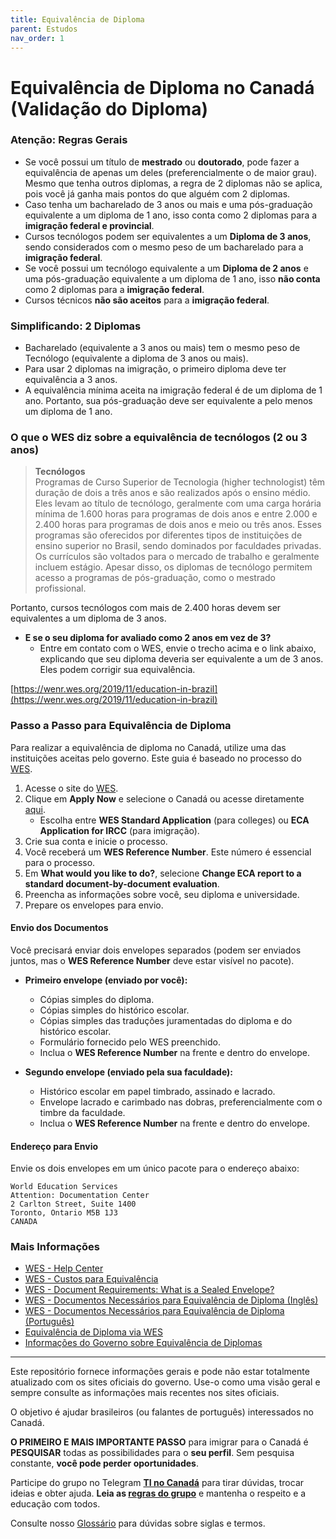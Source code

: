 ```yaml
---
title: Equivalência de Diploma
parent: Estudos
nav_order: 1
---
```


# Equivalência de Diploma no Canadá (Validação do Diploma)

### Atenção: Regras Gerais

- Se você possui um título de **mestrado** ou **doutorado**, pode fazer a equivalência de apenas um deles (preferencialmente o de maior grau). Mesmo que tenha outros diplomas, a regra de 2 diplomas não se aplica, pois você já ganha mais pontos do que alguém com 2 diplomas.
- Caso tenha um bacharelado de 3 anos ou mais e uma pós-graduação equivalente a um diploma de 1 ano, isso conta como 2 diplomas para a **imigração federal e provincial**.
- Cursos tecnólogos podem ser equivalentes a um **Diploma de 3 anos**, sendo considerados com o mesmo peso de um bacharelado para a **imigração federal**.
- Se você possui um tecnólogo equivalente a um **Diploma de 2 anos** e uma pós-graduação equivalente a um diploma de 1 ano, isso **não conta** como 2 diplomas para a **imigração federal**.
- Cursos técnicos **não são aceitos** para a **imigração federal**.

### Simplificando: 2 Diplomas

- Bacharelado (equivalente a 3 anos ou mais) tem o mesmo peso de Tecnólogo (equivalente a diploma de 3 anos ou mais).
- Para usar 2 diplomas na imigração, o primeiro diploma deve ter equivalência a 3 anos.
- A equivalência mínima aceita na imigração federal é de um diploma de 1 ano. Portanto, sua pós-graduação deve ser equivalente a pelo menos um diploma de 1 ano.

### O que o WES diz sobre a equivalência de tecnólogos (2 ou 3 anos)

> **Tecnólogos**  
> Programas de Curso Superior de Tecnologia (higher technologist) têm duração de dois a três anos e são realizados após o ensino médio. Eles levam ao título de tecnólogo, geralmente com uma carga horária mínima de 1.600 horas para programas de dois anos e entre 2.000 e 2.400 horas para programas de dois anos e meio ou três anos. Esses programas são oferecidos por diferentes tipos de instituições de ensino superior no Brasil, sendo dominados por faculdades privadas. Os currículos são voltados para o mercado de trabalho e geralmente incluem estágio. Apesar disso, os diplomas de tecnólogo permitem acesso a programas de pós-graduação, como o mestrado profissional.

Portanto, cursos tecnólogos com mais de 2.400 horas devem ser equivalentes a um diploma de 3 anos.

- **E se o seu diploma for avaliado como 2 anos em vez de 3?**  
  - Entre em contato com o WES, envie o trecho acima e o link abaixo, explicando que seu diploma deveria ser equivalente a um de 3 anos. Eles podem corrigir sua equivalência.

[https://wenr.wes.org/2019/11/education-in-brazil](https://wenr.wes.org/2019/11/education-in-brazil)

### Passo a Passo para Equivalência de Diploma

Para realizar a equivalência de diploma no Canadá, utilize uma das instituições aceitas pelo governo. Este guia é baseado no processo do [WES](https://www.wes.org/ca/).

1. Acesse o site do [WES](https://www.wes.org/ca/).
2. Clique em **Apply Now** e selecione o Canadá ou acesse diretamente [aqui](https://applications.wes.org/createaccount/home/select-eval-type).
   - Escolha entre **WES Standard Application** (para colleges) ou **ECA Application for IRCC** (para imigração).
3. Crie sua conta e inicie o processo.
4. Você receberá um **WES Reference Number**. Este número é essencial para o processo.
5. Em **What would you like to do?**, selecione **Change ECA report to a standard document-by-document evaluation**.
6. Preencha as informações sobre você, seu diploma e universidade.
7. Prepare os envelopes para envio.

#### Envio dos Documentos

Você precisará enviar dois envelopes separados (podem ser enviados juntos, mas o **WES Reference Number** deve estar visível no pacote).

- **Primeiro envelope (enviado por você):**
  - Cópias simples do diploma.
  - Cópias simples do histórico escolar.
  - Cópias simples das traduções juramentadas do diploma e do histórico escolar.
  - Formulário fornecido pelo WES preenchido.
  - Inclua o **WES Reference Number** na frente e dentro do envelope.

- **Segundo envelope (enviado pela sua faculdade):**
  - Histórico escolar em papel timbrado, assinado e lacrado.
  - Envelope lacrado e carimbado nas dobras, preferencialmente com o timbre da faculdade.
  - Inclua o **WES Reference Number** na frente e dentro do envelope.

#### Endereço para Envio

Envie os dois envelopes em um único pacote para o endereço abaixo:

```
World Education Services  
Attention: Documentation Center  
2 Carlton Street, Suite 1400  
Toronto, Ontario M5B 1J3  
CANADA
```

### Mais Informações

- [WES - Help Center](https://www.wes.org/help#/path/Applying-to-WES/)
- [WES - Custos para Equivalência](https://www.wes.org/evaluations-and-fees/immigration/)
- [WES - Document Requirements: What is a Sealed Envelope?](https://www.youtube.com/watch?v=_dmkibY8DPk&t=4s)
- [WES - Documentos Necessários para Equivalência de Diploma (Inglês)](https://www.wes.org/ca/required-documents/)
- [WES - Documentos Necessários para Equivalência de Diploma (Português)](https://applications.wes.org/required/brazil.asp?ctry=ca)
- [Equivalência de Diploma via WES](https://vainevar.wordpress.com/2017/04/27/equivalencia-de-diploma-via-wes/)
- [Informações do Governo sobre Equivalência de Diplomas](https://www.canada.ca/en/immigration-refugees-citizenship/services/immigrate-canada/express-entry/documents/education-assessed/who.html)

---

Este repositório fornece informações gerais e pode não estar totalmente atualizado com os sites oficiais do governo. Use-o como uma visão geral e sempre consulte as informações mais recentes nos sites oficiais.

O objetivo é ajudar brasileiros (ou falantes de português) interessados no Canadá.

**O PRIMEIRO E MAIS IMPORTANTE PASSO** para imigrar para o Canadá é **PESQUISAR** todas as possibilidades para o **seu perfil**. Sem pesquisa constante, **você pode perder oportunidades**.

Participe do grupo no Telegram **[TI no Canadá](https://t.me/ti_no_canada)** para tirar dúvidas, trocar ideias e obter ajuda. **Leia as [regras do grupo](https://github.com/ti-no-canada/imigracao-para-o-canada/blob/master/regras-do-grupo.md)** e mantenha o respeito e a educação com todos.

Consulte nosso [Glossário](https://github.com/ti-no-canada/imigracao-para-o-canada/blob/master/glossario.md) para dúvidas sobre siglas e termos.
